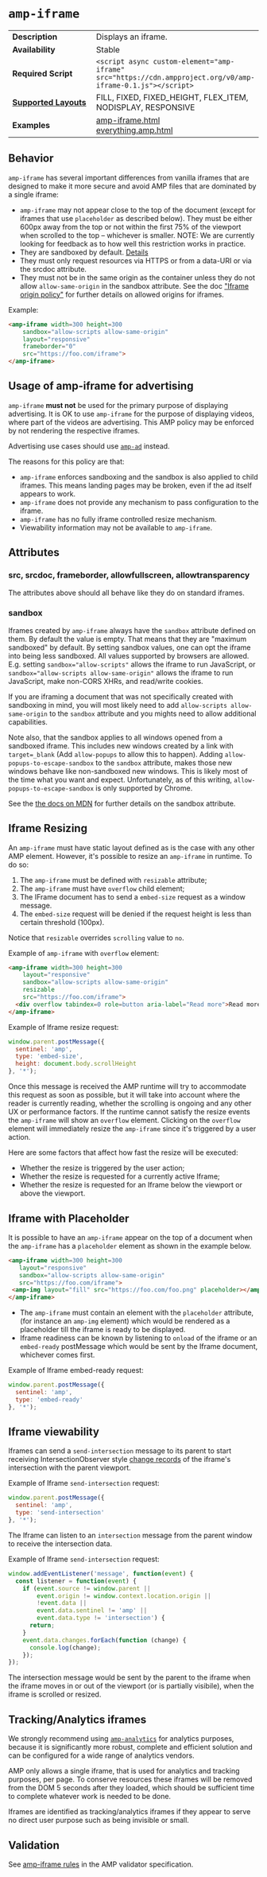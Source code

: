 <!---
Copyright 2015 The AMP HTML Authors. All Rights Reserved.

Licensed under the Apache License, Version 2.0 (the "License");
you may not use this file except in compliance with the License.
You may obtain a copy of the License at

      http://www.apache.org/licenses/LICENSE-2.0

Unless required by applicable law or agreed to in writing, software
distributed under the License is distributed on an "AS-IS" BASIS,
WITHOUT WARRANTIES OR CONDITIONS OF ANY KIND, either express or implied.
See the License for the specific language governing permissions and
limitations under the License.
-->

# <a name="amp-iframe"></a> `amp-iframe`

<table>
  <tr>
    <td width="40%"><strong>Description</strong></td>
    <td>Displays an iframe.</td>
  </tr>
  <tr>
    <td width="40%"><strong>Availability</strong></td>
    <td>Stable</td>
  </tr>
  <tr>
    <td width="40%"><strong>Required Script</strong></td>
    <td><code>&lt;script async custom-element="amp-iframe" src="https://cdn.ampproject.org/v0/amp-iframe-0.1.js">&lt;/script></code></td>
  </tr>
  <tr>
    <td class="col-fourty"><strong><a href="https://www.ampproject.org/docs/guides/responsive/control_layout.html">Supported Layouts</a></strong></td>
    <td>FILL, FIXED, FIXED_HEIGHT, FLEX_ITEM, NODISPLAY, RESPONSIVE</td>
  </tr>
  <tr>
    <td width="40%"><strong>Examples</strong></td>
    <td><a href="https://ampbyexample.com/components/amp-iframe">amp-iframe.html</a><br /><a href="https://github.com/ampproject/amphtml/blob/master/examples/everything.amp.html">everything.amp.html</a></td>
  </tr>
</table>

## Behavior

`amp-iframe` has several important differences from vanilla iframes that are designed to make it more secure and avoid AMP files that are dominated by a single iframe:

- `amp-iframe` may not appear close to the top of the document (except for iframes that use `placeholder` as described below). They must be either 600px away from the top or not within the first 75% of the viewport when scrolled to the top – whichever is smaller. NOTE: We are currently looking for feedback as to how well this restriction works in practice.
- They are sandboxed by default. [Details](#sandbox)
- They must only request resources via HTTPS or from a data-URI or via the srcdoc attribute.
- They must not be in the same origin as the container unless they do not allow `allow-same-origin` in the sandbox attribute. See the doc ["Iframe origin policy"](../../spec/amp-iframe-origin-policy.md) for further details on allowed origins for iframes.

Example:
```html
<amp-iframe width=300 height=300
    sandbox="allow-scripts allow-same-origin"
    layout="responsive"
    frameborder="0"
    src="https://foo.com/iframe">
</amp-iframe>
```

## Usage of amp-iframe for advertising

`amp-iframe` **must not** be used for the primary purpose of displaying advertising. It is OK to use `amp-iframe` for the purpose of displaying videos, where part of the videos are advertising. This AMP policy may be enforced by not rendering the respective iframes.

Advertising use cases should use [`amp-ad`](../amp-ad/amp-ad.md) instead.

The reasons for this policy are that:

- `amp-iframe` enforces sandboxing and the sandbox is also applied to child iframes. This means landing pages may be broken, even if the ad itself appears to work.
- `amp-iframe` does not provide any mechanism to pass configuration to the iframe.
- `amp-iframe` has no fully iframe controlled resize mechanism.
- Viewability information may not be available to `amp-iframe`.

## Attributes

### src, srcdoc, frameborder, allowfullscreen, allowtransparency

The attributes above should all behave like they do on standard iframes.

### sandbox

Iframes created by `amp-iframe` always have the `sandbox` attribute defined on them. By default the value is empty. That means that they are "maximum sandboxed" by default. By setting sandbox values, one can opt the iframe into being less sandboxed. All values supported by browsers are allowed. E.g. setting `sandbox="allow-scripts"` allows the iframe to run JavaScript, or `sandbox="allow-scripts allow-same-origin"` allows the iframe to run JavaScript, make non-CORS XHRs, and read/write cookies.

If you are iframing a document that was not specifically created with sandboxing in mind, you will most likely need to add `allow-scripts allow-same-origin` to the `sandbox` attribute and you mights need to allow additional capabilities.

Note also, that the sandbox applies to all windows opened from a sandboxed iframe. This includes new windows created by a link with `target=_blank` (Add `allow-popups` to allow this to happen). Adding `allow-popups-to-escape-sandbox` to the `sandbox` attribute, makes those new windows behave like non-sandboxed new windows. This is likely most of the time what you want and expect. Unfortunately, as of this writing, `allow-popups-to-escape-sandbox` is only supported by Chrome.

See the [the docs on MDN](https://developer.mozilla.org/en-US/docs/Web/HTML/Element/iframe#attr-sandbox) for further details on the sandbox attribute.

## Iframe Resizing

An `amp-iframe` must have static layout defined as is the case with any other AMP element. However,
it's possible to resize an `amp-iframe` in runtime. To do so:

1. The `amp-iframe` must be defined with `resizable` attribute;
2. The `amp-iframe` must have `overflow` child element;
3. The IFrame document has to send a `embed-size` request as a window message.
4. The `embed-size` request will be denied if the request height is less than certain threshold (100px).

Notice that `resizable` overrides `scrolling` value to `no`.

Example of `amp-iframe` with `overflow` element:
```html
<amp-iframe width=300 height=300
    layout="responsive"
    sandbox="allow-scripts allow-same-origin"
    resizable
    src="https://foo.com/iframe">
  <div overflow tabindex=0 role=button aria-label="Read more">Read more!</div>
</amp-iframe>
```

Example of Iframe resize request:
```javascript
window.parent.postMessage({
  sentinel: 'amp',
  type: 'embed-size',
  height: document.body.scrollHeight
}, '*');
```

Once this message is received the AMP runtime will try to accommodate this request as soon as
possible, but it will take into account where the reader is currently reading, whether the scrolling
is ongoing and any other UX or performance factors. If the runtime cannot satisfy the resize events
the `amp-iframe` will show an `overflow` element. Clicking on the `overflow` element will immediately
resize the `amp-iframe` since it's triggered by a user action.

Here are some factors that affect how fast the resize will be executed:

- Whether the resize is triggered by the user action;
- Whether the resize is requested for a currently active Iframe;
- Whether the resize is requested for an Iframe below the viewport or above the viewport.

## Iframe with Placeholder
It is possible to have an `amp-iframe` appear on the top of a document when the `amp-iframe` has a `placeholder` element as shown in the example below.

```html
<amp-iframe width=300 height=300
   layout="responsive"
   sandbox="allow-scripts allow-same-origin"
   src="https://foo.com/iframe">
 <amp-img layout="fill" src="https://foo.com/foo.png" placeholder></amp-img>
</amp-iframe>
```
- The `amp-iframe` must contain an element with the `placeholder` attribute, (for instance an `amp-img` element) which would be rendered as a placeholder till the iframe is ready to be displayed.
- Iframe readiness can be known by listening to `onload` of the iframe or an `embed-ready` postMessage which would be sent by the Iframe document, whichever comes first.

Example of Iframe embed-ready request:
```javascript
window.parent.postMessage({
  sentinel: 'amp',
  type: 'embed-ready'
}, '*');
```

## Iframe viewability

Iframes can send a  `send-intersection` message to its parent to start receiving IntersectionObserver style [change records](http://rawgit.com/slightlyoff/IntersectionObserver/master/index.html#intersectionobserverentry) of the iframe's intersection with the parent viewport.

Example of Iframe `send-intersection` request:
```javascript
window.parent.postMessage({
  sentinel: 'amp',
  type: 'send-intersection'
}, '*');
```

The Iframe can listen to an `intersection` message from the parent window to receive the intersection data.

Example of Iframe `send-intersection` request:
```javascript
window.addEventListener('message', function(event) {
  const listener = function(event) {
    if (event.source != window.parent ||
        event.origin != window.context.location.origin ||
        !event.data ||
        event.data.sentinel != 'amp' ||
        event.data.type != 'intersection') {
      return;
    }
    event.data.changes.forEach(function (change) {
      console.log(change);
    });
});
```

The intersection message would be sent by the parent to the iframe when the iframe moves in or out of the viewport (or is partially visibile), when the iframe is scrolled or resized.

## Tracking/Analytics iframes

We strongly recommend using [`amp-analytics`](../amp-analytics/amp-analytics.md) for analytics purposes, because it is significantly more robust, complete and efficient solution and can be configured for a wide range of analytics vendors.

AMP only allows a single iframe, that is used for analytics and tracking purposes, per page. To conserve resources these iframes will be removed from the DOM 5 seconds after they loaded, which should be sufficient time to complete whatever work is needed to be done.

Iframes are identified as tracking/analytics iframes if they appear to serve no direct user purpose such as being invisible or small.

## Validation

See [amp-iframe rules](https://github.com/ampproject/amphtml/blob/master/extensions/amp-iframe/0.1/validator-amp-iframe.protoascii) in the AMP validator specification.
